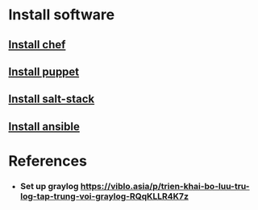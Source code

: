 # Install software

## [Install chef](./iac/install-chef.md)

## [Install puppet](./iac/install-puppet.md)

## [Install salt-stack](./iac/install-salt-stack.md)

## [Install ansible](./iac/install-ansible.md)

# References
- ### Set up graylog https://viblo.asia/p/trien-khai-bo-luu-tru-log-tap-trung-voi-graylog-RQqKLLR4K7z
